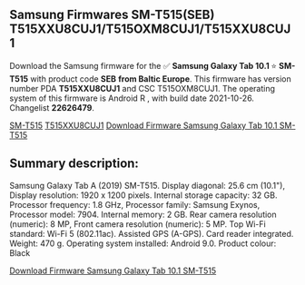 <h2>Samsung Firmwares SM-T515(SEB) T515XXU8CUJ1/T515OXM8CUJ1/T515XXU8CUJ1</h2>
Download the Samsung firmware for the ✅ <strong>Samsung Galaxy Tab 10.1 </strong> ⭐ <strong>SM-T515</strong> with product code <strong>SEB</strong> <strong> from Baltic Europe</strong>. This firmware has version number PDA <strong>T515XXU8CUJ1</strong> and CSC T515OXM8CUJ1. The operating system of this firmware is Android R , with build date 2021-10-26. Changelist <strong>22626479</strong>.


[SM-T515](https://samfirm.shop/samsung/model/SM-T515)
[T515XXU8CUJ1](https://samfirm.shop/samsung/pda/T515XXU8CUJ1)
[Download Firmware Samsung Galaxy Tab 10.1 SM-T515](https://samfirm.shop/samsung/firmware/468225)
<h2>Summary description:</h2>
<p>Samsung Galaxy Tab A (2019) SM-T515. Display diagonal: 25.6 cm (10.1"), Display resolution: 1920 x 1200 pixels. Internal storage capacity: 32 GB. Processor frequency: 1.8 GHz, Processor family: Samsung Exynos, Processor model: 7904. Internal memory: 2 GB. Rear camera resolution (numeric): 8 MP, Front camera resolution (numeric): 5 MP. Top Wi-Fi standard: Wi-Fi 5 (802.11ac). Assisted GPS (A-GPS). Card reader integrated. Weight: 470 g. Operating system installed: Android 9.0. Product colour: Black</p>


[Download Firmware Samsung Galaxy Tab 10.1 SM-T515](https://samfirm.shop/samsung/firmware/468225)
